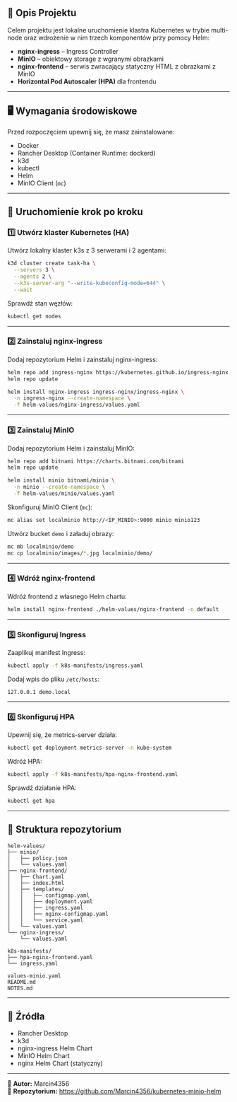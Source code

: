 
## 🔷 Opis Projektu

Celem projektu jest lokalne uruchomienie klastra Kubernetes w trybie multi-node oraz wdrożenie w nim trzech komponentów przy pomocy Helm:

- **nginx-ingress** – Ingress Controller
- **MinIO** – obiektowy storage z wgranymi obrazkami
- **nginx-frontend** – serwis zwracający statyczny HTML z obrazkami z MinIO
- **Horizontal Pod Autoscaler (HPA)** dla frontendu

---

## 🖥️ Wymagania środowiskowe

Przed rozpoczęciem upewnij się, że masz zainstalowane:

- Docker
- Rancher Desktop (Container Runtime: dockerd)
- k3d
- kubectl
- Helm
- MinIO Client (`mc`)

---

## 🚀 Uruchomienie krok po kroku

### 1️⃣ Utwórz klaster Kubernetes (HA)

Utwórz lokalny klaster k3s z 3 serwerami i 2 agentami:

```bash
k3d cluster create task-ha \
  --servers 3 \
  --agents 2 \
  --k3s-server-arg "--write-kubeconfig-mode=644" \
  --wait
```

Sprawdź stan węzłów:

```bash
kubectl get nodes
```

---

### 2️⃣ Zainstaluj nginx-ingress

Dodaj repozytorium Helm i zainstaluj nginx-ingress:

```bash
helm repo add ingress-nginx https://kubernetes.github.io/ingress-nginx
helm repo update

helm install nginx-ingress ingress-nginx/ingress-nginx \
  -n ingress-nginx --create-namespace \
  -f helm-values/nginx-ingress/values.yaml
```

---

### 3️⃣ Zainstaluj MinIO

Dodaj repozytorium Helm i zainstaluj MinIO:

```bash
helm repo add bitnami https://charts.bitnami.com/bitnami
helm repo update

helm install minio bitnami/minio \
  -n minio --create-namespace \
  -f helm-values/minio/values.yaml
```

Skonfiguruj MinIO Client (`mc`):

```bash
mc alias set localminio http://<IP_MINIO>:9000 minio minio123
```

Utwórz bucket `demo` i załaduj obrazy:

```bash
mc mb localminio/demo
mc cp localminio/images/*.jpg localminio/demo/
```

---

### 4️⃣ Wdróż nginx-frontend

Wdróż frontend z własnego Helm chartu:

```bash
helm install nginx-frontend ./helm-values/nginx-frontend -n default
```

---

### 5️⃣ Skonfiguruj Ingress

Zaaplikuj manifest Ingress:

```bash
kubectl apply -f k8s-manifests/ingress.yaml
```

Dodaj wpis do pliku `/etc/hosts`:

```
127.0.0.1 demo.local
```


---

### 6️⃣ Skonfiguruj HPA

Upewnij się, że metrics-server działa:

```bash
kubectl get deployment metrics-server -n kube-system
```

Wdróż HPA:

```bash
kubectl apply -f k8s-manifests/hpa-nginx-frontend.yaml
```

Sprawdź działanie HPA:

```bash
kubectl get hpa
```

---

## 📂 Struktura repozytorium

```
helm-values/
├── minio/
│   ├── policy.json
│   └── values.yaml
├── nginx-frontend/
│   ├── Chart.yaml
│   ├── index.html
│   ├── templates/
│   │   ├── configmap.yaml
│   │   ├── deployment.yaml
│   │   ├── ingress.yaml
│   │   ├── nginx-configmap.yaml
│   │   └── service.yaml
│   └── values.yaml
└── nginx-ingress/
    └── values.yaml

k8s-manifests/
├── hpa-nginx-frontend.yaml
└── ingress.yaml

values-minio.yaml
README.md
NOTES.md
```

---

## 🔗 Źródła

- Rancher Desktop
- k3d
- nginx-ingress Helm Chart
- MinIO Helm Chart
- nginx Helm Chart (statyczny)

---

📌 **Autor:** Marcin4356  
📌 **Repozytorium:** https://github.com/Marcin4356/kubernetes-minio-helm

